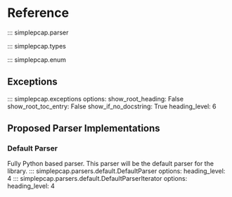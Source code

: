 # Reference

::: simplepcap.parser


::: simplepcap.types


::: simplepcap.enum


## Exceptions
::: simplepcap.exceptions
    options:
        show_root_heading: False
        show_root_toc_entry: False
        show_if_no_docstring: True
        heading_level: 6

## Proposed Parser Implementations
### Default Parser
Fully Python based parser. This parser will be the default parser for the library.
::: simplepcap.parsers.default.DefaultParser
    options:
        heading_level: 4
::: simplepcap.parsers.default.DefaultParserIterator
    options:
        heading_level: 4
